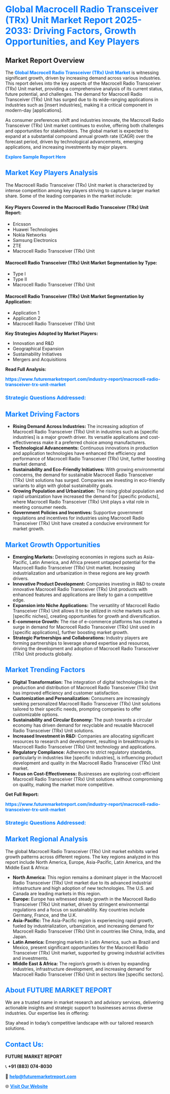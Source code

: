 <h1 style="color: #007BFF;">Global Macrocell Radio Transceiver (TRx) Unit Market Report 2025-2033: Driving Factors, Growth Opportunities, and Key Players</h1>

<section id="overview">
<h2>Market Report Overview</h2>
<p>The <a href="https://www.futuremarketreport.com/industry-report/macrocell-radio-transceiver-trx-unit-market" style="color: #007BFF; text-decoration: none;"><strong>Global Macrocell Radio Transceiver (TRx) Unit Market</strong></a> is witnessing significant growth, driven by increasing demand across various industries. This report delves into the key aspects of the Macrocell Radio Transceiver (TRx) Unit market, providing a comprehensive analysis of its current status, future potential, and challenges. The demand for Macrocell Radio Transceiver (TRx) Unit has surged due to its wide-ranging applications in industries such as [insert industries], making it a critical component in modern-day [applications].</p>
<p>As consumer preferences shift and industries innovate, the Macrocell Radio Transceiver (TRx) Unit market continues to evolve, offering both challenges and opportunities for stakeholders. The global market is expected to expand at a substantial compound annual growth rate (CAGR) over the forecast period, driven by technological advancements, emerging applications, and increasing investments by major players.</p>
</section>

<section id="overview">
<p><a href="https://www.futuremarketreport.com/request-sample/reportId=97334" style="color: #007BFF; text-decoration: none;"><strong>Explore Sample Report Here</strong></a></p>
</section>

<section id="key-players">
<h2 style="color: #007BFF;">Market Key Players Analysis</h2>
<p>The Macrocell Radio Transceiver (TRx) Unit market is characterized by intense competition among key players striving to capture a larger market share. Some of the leading companies in the market include:</p>
<h4>Key Players Covered in the Macrocell Radio Transceiver (TRx) Unit Report:</h4>
<ul><li>Ericsson</li><li>Huawei Technologies</li><li>Nokia Networks</li><li>Samsung Electronics</li><li>ZTE</li><li>Macrocell Radio Transceiver (TRx) Unit</li></ul>
<h4>Macrocell Radio Transceiver (TRx) Unit Market Segmentation by Type:</h4>
<ul><li>Type I</li><li>Type II</li><li>Macrocell Radio Transceiver (TRx) Unit</li></ul>

<h4>Macrocell Radio Transceiver (TRx) Unit Market Segmentation by Application:</h4>
<ul><li>Application 1</li><li>Application 2</li><li>Macrocell Radio Transceiver (TRx) Unit</li></ul>
<p><strong>Key Strategies Adopted by Market Players:</strong></p>
<ul>
<li>Innovation and R&D</li>
<li>Geographical Expansion</li>
<li>Sustainability Initiatives</li>
<li>Mergers and Acquisitions</li>
</ul>
</section>

<section>
<p><strong>Read Full Analysis: </strong></p><a href="https://www.futuremarketreport.com/industry-report/macrocell-radio-transceiver-trx-unit-market" style="color: #007BFF; text-decoration: none;"><strong>https://www.futuremarketreport.com/industry-report/macrocell-radio-transceiver-trx-unit-market</strong></a>
<h3 style="color: #007BFF;">Strategic Questions Addressed:</h3>
</section>

<section id="driving-factors">
<h2 style="color: #007BFF;">Market Driving Factors</h2>
<ul>
<li><strong>Rising Demand Across Industries:</strong> The increasing adoption of Macrocell Radio Transceiver (TRx) Unit in industries such as [specific industries] is a major growth driver. Its versatile applications and cost-effectiveness make it a preferred choice among manufacturers.</li>
<li><strong>Technological Advancements:</strong> Continuous innovations in production and application technologies have enhanced the efficiency and performance of Macrocell Radio Transceiver (TRx) Unit, further boosting market demand.</li>
<li><strong>Sustainability and Eco-Friendly Initiatives:</strong> With growing environmental concerns, the demand for sustainable Macrocell Radio Transceiver (TRx) Unit solutions has surged. Companies are investing in eco-friendly variants to align with global sustainability goals.</li>
<li><strong>Growing Population and Urbanization:</strong> The rising global population and rapid urbanization have increased the demand for [specific products], where Macrocell Radio Transceiver (TRx) Unit plays a vital role in meeting consumer needs.</li>
<li><strong>Government Policies and Incentives:</strong> Supportive government regulations and incentives for industries using Macrocell Radio Transceiver (TRx) Unit have created a conducive environment for market growth.</li>
</ul>
</section>

<section id="growth-opportunities">
<h2 style="color: #007BFF;">Market Growth Opportunities</h2>
<ul>
<li><strong>Emerging Markets:</strong> Developing economies in regions such as Asia-Pacific, Latin America, and Africa present untapped potential for the Macrocell Radio Transceiver (TRx) Unit market. Increasing industrialization and urbanization in these regions are key growth drivers.</li>
<li><strong>Innovative Product Development:</strong> Companies investing in R&D to create innovative Macrocell Radio Transceiver (TRx) Unit products with enhanced features and applications are likely to gain a competitive edge.</li>
<li><strong>Expansion into Niche Applications:</strong> The versatility of Macrocell Radio Transceiver (TRx) Unit allows it to be utilized in niche markets such as [specific niches], creating opportunities for growth and diversification.</li>
<li><strong>E-commerce Growth:</strong> The rise of e-commerce platforms has created a surge in demand for Macrocell Radio Transceiver (TRx) Unit used in [specific applications], further boosting market growth.</li>
<li><strong>Strategic Partnerships and Collaborations:</strong> Industry players are forming partnerships to leverage shared expertise and resources, driving the development and adoption of Macrocell Radio Transceiver (TRx) Unit products globally.</li>
</ul>
</section>

<section id="trending-factors">
<h2 style="color: #007BFF;">Market Trending Factors</h2>
<ul>
<li><strong>Digital Transformation:</strong> The integration of digital technologies in the production and distribution of Macrocell Radio Transceiver (TRx) Unit has improved efficiency and customer satisfaction.</li>
<li><strong>Customization and Personalization:</strong> Consumers are increasingly seeking personalized Macrocell Radio Transceiver (TRx) Unit solutions tailored to their specific needs, prompting companies to offer customizable options.</li>
<li><strong>Sustainability and Circular Economy:</strong> The push towards a circular economy has driven demand for recyclable and reusable Macrocell Radio Transceiver (TRx) Unit solutions.</li>
<li><strong>Increased Investment in R&D:</strong> Companies are allocating significant resources to research and development, resulting in breakthroughs in Macrocell Radio Transceiver (TRx) Unit technology and applications.</li>
<li><strong>Regulatory Compliance:</strong> Adherence to strict regulatory standards, particularly in industries like [specific industries], is influencing product development and quality in the Macrocell Radio Transceiver (TRx) Unit market.</li>
<li><strong>Focus on Cost-Effectiveness:</strong> Businesses are exploring cost-efficient Macrocell Radio Transceiver (TRx) Unit solutions without compromising on quality, making the market more competitive.</li>
</ul>
</section>

<section>
<p><strong>Get Full Report: </strong></p><a href="https://www.futuremarketreport.com/industry-report/macrocell-radio-transceiver-trx-unit-market" style="color: #007BFF; text-decoration: none;"><strong>https://www.futuremarketreport.com/industry-report/macrocell-radio-transceiver-trx-unit-market</strong></a>
<h3 style="color: #007BFF;">Strategic Questions Addressed:</h3>
</section>


<section id="regional-analysis">
<h2 style="color: #007BFF;">Market Regional Analysis</h2>
<p>The global Macrocell Radio Transceiver (TRx) Unit market exhibits varied growth patterns across different regions. The key regions analyzed in this report include North America, Europe, Asia-Pacific, Latin America, and the Middle East & Africa:</p>
<ul>
<li><strong>North America:</strong> This region remains a dominant player in the Macrocell Radio Transceiver (TRx) Unit market due to its advanced industrial infrastructure and high adoption of new technologies. The U.S. and Canada are leading markets in this region.</li>
<li><strong>Europe:</strong> Europe has witnessed steady growth in the Macrocell Radio Transceiver (TRx) Unit market, driven by stringent environmental regulations and a focus on sustainability. Key countries include Germany, France, and the U.K.</li>
<li><strong>Asia-Pacific:</strong> The Asia-Pacific region is experiencing rapid growth, fueled by industrialization, urbanization, and increasing demand for Macrocell Radio Transceiver (TRx) Unit in countries like China, India, and Japan.</li>
<li><strong>Latin America:</strong> Emerging markets in Latin America, such as Brazil and Mexico, present significant opportunities for the Macrocell Radio Transceiver (TRx) Unit market, supported by growing industrial activities and investments.</li>
<li><strong>Middle East & Africa:</strong> The region’s growth is driven by expanding industries, infrastructure development, and increasing demand for Macrocell Radio Transceiver (TRx) Unit in sectors like [specific sectors].</li>
</ul>
</section>

<footer>
<h2 style="color: #007BFF;">About FUTURE MARKET REPORT</h2>
<p>We are a trusted name in market research and advisory services, delivering actionable insights and strategic support to businesses across diverse industries. Our expertise lies in offering:</p>

<p>Stay ahead in today’s competitive landscape with our tailored research solutions.</p>

<h2 style="color: #007BFF;">Contact Us:</h2>
<p><strong>FUTURE MARKET REPORT</strong></p>
<p>📞 <strong>+91 (883) 074-8030</strong></p>
<p>📧 <strong><a href="mailto:help@futuremarketreport.com" style="color: #007BFF;">help@futuremarketreport.com</a></strong></p>
<p>🌐 <strong><a href="https://www.futuremarketreport.com/" style="color: #007BFF;">Visit Our Website</a></strong></p>
</footer>